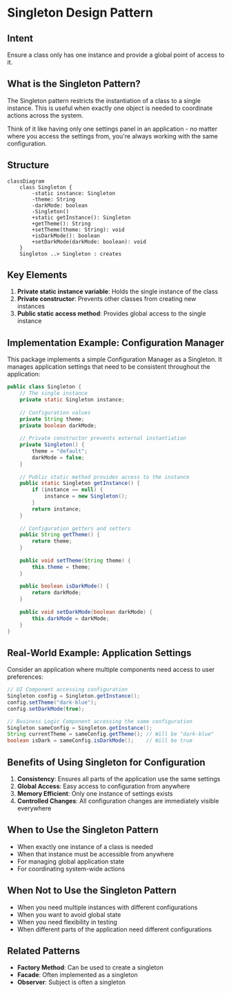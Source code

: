# Singleton Design Pattern

## Intent
Ensure a class only has one instance and provide a global point of access to it.

## What is the Singleton Pattern?

The Singleton pattern restricts the instantiation of a class to a single instance. This is useful when exactly one object is needed to coordinate actions across the system.

Think of it like having only one settings panel in an application - no matter where you access the settings from, you're always working with the same configuration.

## Structure

```mermaid
classDiagram
    class Singleton {
        -static instance: Singleton
        -theme: String
        -darkMode: boolean
        -Singleton()
        +static getInstance(): Singleton
        +getTheme(): String
        +setTheme(theme: String): void
        +isDarkMode(): boolean
        +setDarkMode(darkMode: boolean): void
    }
    Singleton ..> Singleton : creates
```

## Key Elements

1. **Private static instance variable**: Holds the single instance of the class
2. **Private constructor**: Prevents other classes from creating new instances
3. **Public static access method**: Provides global access to the single instance

## Implementation Example: Configuration Manager

This package implements a simple Configuration Manager as a Singleton. It manages application settings that need to be consistent throughout the application:

```java
public class Singleton {
    // The single instance
    private static Singleton instance;
    
    // Configuration values
    private String theme;
    private boolean darkMode;
    
    // Private constructor prevents external instantiation
    private Singleton() {
        theme = "default";
        darkMode = false;
    }
    
    // Public static method provides access to the instance
    public static Singleton getInstance() {
        if (instance == null) {
            instance = new Singleton();
        }
        return instance;
    }
    
    // Configuration getters and setters
    public String getTheme() {
        return theme;
    }
    
    public void setTheme(String theme) {
        this.theme = theme;
    }
    
    public boolean isDarkMode() {
        return darkMode;
    }
    
    public void setDarkMode(boolean darkMode) {
        this.darkMode = darkMode;
    }
}
```

## Real-World Example: Application Settings

Consider an application where multiple components need access to user preferences:

```java
// UI Component accessing configuration
Singleton config = Singleton.getInstance();
config.setTheme("dark-blue");
config.setDarkMode(true);

// Business Logic Component accessing the same configuration
Singleton sameConfig = Singleton.getInstance();
String currentTheme = sameConfig.getTheme(); // Will be "dark-blue"
boolean isDark = sameConfig.isDarkMode();    // Will be true
```

## Benefits of Using Singleton for Configuration

1. **Consistency**: Ensures all parts of the application use the same settings
2. **Global Access**: Easy access to configuration from anywhere
3. **Memory Efficient**: Only one instance of settings exists
4. **Controlled Changes**: All configuration changes are immediately visible everywhere

## When to Use the Singleton Pattern

- When exactly one instance of a class is needed
- When that instance must be accessible from anywhere
- For managing global application state
- For coordinating system-wide actions

## When Not to Use the Singleton Pattern

- When you need multiple instances with different configurations
- When you want to avoid global state
- When you need flexibility in testing
- When different parts of the application need different configurations

## Related Patterns
- **Factory Method**: Can be used to create a singleton
- **Facade**: Often implemented as a singleton
- **Observer**: Subject is often a singleton